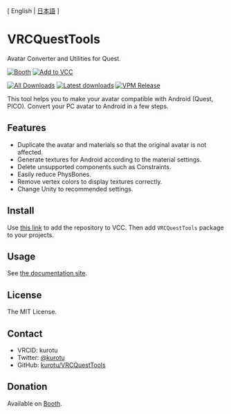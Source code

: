[ English | [日本語](README_JP.md) ]

# VRCQuestTools

Avatar Converter and Utilities for Quest.

<a href="https://kurotu.booth.pm/items/2436054"><img alt="Booth" src="https://asset.booth.pm/static-images/banner/200x40_01.png"></a>
<a href="https://kurotu.github.io/vpm-repos/vpm.html"><img alt="Add to VCC" src="https://img.shields.io/badge/-Add%20to%20VCC-%232baac1?style=for-the-badge"></a>

<a href="https://tooomm.github.io/github-release-stats/?username=kurotu&repository=VRCQuestTools"><img alt="All Downloads" src="https://img.shields.io/github/downloads/kurotu/VRCQuestTools/total?label=downloads@all"></a>
<a href="https://tooomm.github.io/github-release-stats/?username=kurotu&repository=VRCQuestTools"><img alt="Latest downloads" src="https://img.shields.io/github/downloads/kurotu/VRCQuestTools/latest/total"></a>
<a href="https://kurotu.github.io/vpm-repos/"><img alt="VPM Release" src="https://img.shields.io/vpm/v/com.github.kurotu.vrc-quest-tools?repository_url=https%3A%2F%2Fkurotu.github.io%2Fvpm-repos%2Fvpm.json"></a>

This tool helps you to make your avatar compatible with Android (Quest, PICO).
Convert your PC avatar to Android in a few steps.

## Features

- Duplicate the avatar and materials so that the original avatar is not affected.
- Generate textures for Android according to the material settings.
- Delete unsupported components such as Constraints.
- Easily reduce PhysBones.
- Remove vertex colors to display textures correctly.
- Change Unity to recommended settings.

## Install

Use [this link](https://kurotu.github.io/vpm-repos/vpm.html) to add the repository to VCC.
Then add `VRCQuestTools` package to your projects.

## Usage

See [the documentation site](https://kurotu.github.io/VRCQuestTools/).

## License

The MIT License.

## Contact

- VRCID: kurotu
- Twitter: [@kurotu](https://twitter.com/kurotu)
- GitHub: [kurotu/VRCQuestTools](https://github.com/kurotu/VRCQuestTools)

## Donation

Available on [Booth](https://kurotu.booth.pm/items/2436054).
